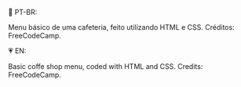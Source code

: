 💚 PT-BR:

Menu básico de uma cafeteria, feito utilizando HTML e CSS.
Créditos: FreeCodeCamp.

💗 EN:

Basic coffe shop menu, coded with HTML and CSS.
Credits: FreeCodeCamp.
